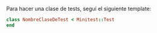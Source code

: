 Para hacer una clase de tests, seguí el siguiente template:

```ruby
class NombreClaseDeTest < Minitest::Test
end
```